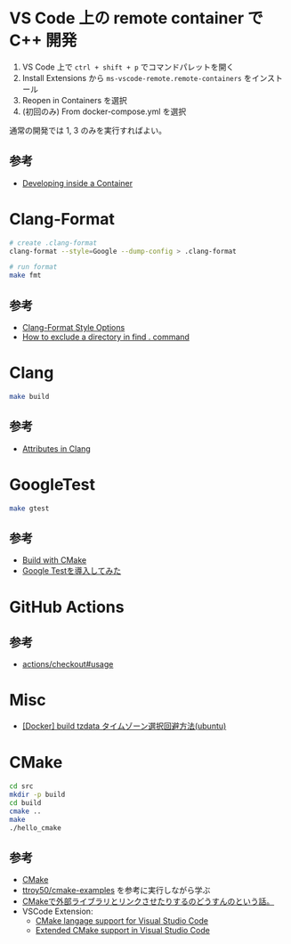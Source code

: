 # VS Code 上の remote container で C++ 開発

1. VS Code 上で ```ctrl + shift + p``` でコマンドパレットを開く
2. Install Extensions から ```ms-vscode-remote.remote-containers``` をインストール
3. Reopen in Containers を選択
4. (初回のみ) From docker-compose.yml を選択

通常の開発では 1, 3 のみを実行すればよい。

## 参考
* [Developing inside a Container](https://code.visualstudio.com/docs/remote/containers)

# Clang-Format

```bash
# create .clang-format
clang-format --style=Google --dump-config > .clang-format

# run format
make fmt
```

## 参考
* [Clang-Format Style Options](https://clang.llvm.org/docs/ClangFormat.html)
* [How to exclude a directory in find . command](https://stackoverflow.com/a/4210072)

# Clang

```bash
make build
```

## 参考
* [Attributes in Clang](https://clang.llvm.org/docs/ClangCommandLineReference.html)

# GoogleTest

```bash
make gtest
```

## 参考
* [Build with CMake](https://github.com/google/googletest/blob/master/googletest/README.md#build-with-cmake)
* [Google Testを導入してみた](https://qiita.com/y-vectorfield/items/6238cfd2d9c34aefe364)

# GitHub Actions

## 参考
* [actions/checkout#usage](https://github.com/actions/checkout#usage)

# Misc

* [[Docker] build tzdata タイムゾーン選択回避方法(ubuntu)](https://sleepless-se.net/2018/07/31/docker-build-tzdata-ubuntu/)

# CMake
```bash
cd src
mkdir -p build
cd build
cmake ..
make
./hello_cmake
```
## 参考
* [CMake](https://cmake.org/download/)
* [ttroy50/cmake-examples](https://github.com/ttroy50/cmake-examples) を参考に実行しながら学ぶ
* [CMakeで外部ライブラリとリンクさせたりするのどうすんのという話。](https://blog.neno.dev/entry/2018/06/12/so-using-cmake/)
* VSCode Extension:
  * [CMake langage support for Visual Studio Code](https://marketplace.visualstudio.com/items?itemName=twxs.cmake)
  * [Extended CMake support in Visual Studio Code](https://marketplace.visualstudio.com/items?itemName=ms-vscode.cmake-tools)
